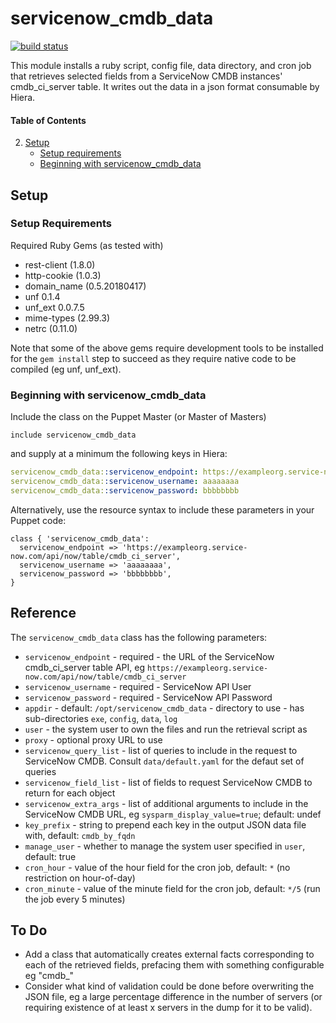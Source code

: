 
# servicenow_cmdb_data

[![build status](https://travis-ci.org/jessereynolds/puppet-servicenow_cmdb_data.svg?branch=master)](https://travis-ci.org/jessereynolds/puppet-servicenow_cmdb_data)

This module installs a ruby script, config file, data directory, and cron job that retrieves selected fields from a ServiceNow CMDB instances' cmdb_ci_server table. It writes out the data in a json format consumable by Hiera.


#### Table of Contents

2. [Setup](#setup)
    * [Setup requirements](#setup-requirements)
    * [Beginning with servicenow_cmdb_data](#beginning-with-servicenow_cmdb_data)

## Setup

### Setup Requirements

Required Ruby Gems (as tested with)

* rest-client (1.8.0)
* http-cookie (1.0.3)
* domain_name (0.5.20180417)
* unf 0.1.4
* unf_ext 0.0.7.5
* mime-types (2.99.3)
* netrc (0.11.0)

Note that some of the above gems require development tools to be installed for the `gem install` step to succeed as they require native code to be compiled (eg unf, unf_ext).

### Beginning with servicenow_cmdb_data

Include the class on the Puppet Master (or Master of Masters)

```puppet
include servicenow_cmdb_data
```

and supply at a minimum the following keys in Hiera:

```yaml
servicenow_cmdb_data::servicenow_endpoint: https://exampleorg.service-now.com/api/now/table/cmdb_ci_server
servicenow_cmdb_data::servicenow_username: aaaaaaaa
servicenow_cmdb_data::servicenow_password: bbbbbbbb
```

Alternatively, use the resource syntax to include these parameters in your Puppet code:

```puppet
class { 'servicenow_cmdb_data':
  servicenow_endpoint => 'https://exampleorg.service-now.com/api/now/table/cmdb_ci_server',
  servicenow_username => 'aaaaaaaa',
  servicenow_password => 'bbbbbbbb',
}
```

## Reference

The `servicenow_cmdb_data` class has the following parameters:

- `servicenow_endpoint` - required - the URL of the ServiceNow cmdb_ci_server table API, eg `https://exampleorg.service-now.com/api/now/table/cmdb_ci_server`
- `servicenow_username` - required - ServiceNow API User
- `servicenow_password` - required - ServiceNow API Password
- `appdir` - default: `/opt/servicenow_cmdb_data` - directory to use - has sub-directories `exe`, `config`, `data`, `log`
- `user` - the system user to own the files and run the retrieval script as
- `proxy` - optional proxy URL to use
- `servicenow_query_list` - list of queries to include in the request to ServiceNow CMDB. Consult `data/default.yaml` for the defaut set of queries
- `servicenow_field_list` - list of fields to request ServiceNow CMDB to return for each object
- `servicenow_extra_args` - list of additional arguments to include in the ServiceNow CMDB URL, eg `sysparm_display_value=true`; default: undef
- `key_prefix` - string to prepend each key in the output JSON data file with, default: `cmdb_by_fqdn`
- `manage_user` - whether to manage the system user specified in `user`, default: true
- `cron_hour` - value of the hour field for the cron job, default: `*` (no restriction on hour-of-day)
- `cron_minute` - value of the minute field for the cron job, default: `*/5` (run the job every 5 minutes)

## To Do

* Add a class that automatically creates external facts corresponding to each of the retrieved fields, prefacing them with something configurable eg "cmdb_" 
* Consider what kind of validation could be done before overwriting the JSON file, eg a large percentage difference in the number of servers (or requiring existence of at least x servers in the dump for it to be valid).
